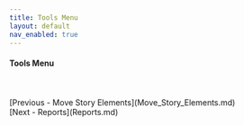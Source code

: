 ```yaml
---
title: Tools Menu
layout: default
nav_enabled: true
---
```

#### Tools Menu ####
 <br/>
 <br/>
[Previous - Move Story Elements](Move_Story_Elements.md) <br/>
[Next - Reports](Reports.md) <br/>
